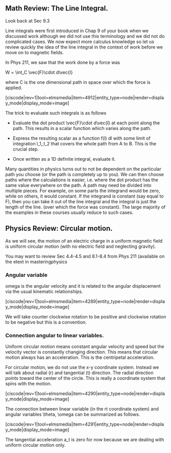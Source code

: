 ## Math Review: The Line Integral.

<stop-note title="Read Knight 4ed" icon="stopnoteicons:book-icon">
<span slot="message">Look back at Sec 9.3</span>
</stop-note>

Line integrals were first introduced in Chap 9 of your book when we discussed work although we did not use this terminology and we did not do complicated cases. We now expect more calculus knowledge so let us review quickly the idea of the line integral in the context of work before we move on to magnetic fields.

In Phys 211, we saw that the work done by a force was

<lrn-math> W = \int_C \vec{F}\cdot d\vec{l} </lrn-math>

where C is the one dimensional path in space over which the force is applied.

[ciscode|rev=1|tool=elmsmedia|item=4912|entity_type=node|render=display_mode|display_mode=image]

The trick to evaluate such integrals is as follows

* Evaluate the dot product <lrn-math>\vec{F}\cdot d\vec{l}</lrn-math> at each point along the path. This results in a scalar function which varies along the path.
 
* Express the resulting scalar as a function f(l)  dl with some limit of integration <lrn-math>l_1,\;l_2 </lrn-math> that covers the whole path from A to B. This is the crucial step.
* Once written as a 1D definite integral, evaluate it.

<lrndesign-sidenote label="Instructor Note" icon="bookmark" bg-color="#c2e5f2">
Many quantities in physics turns out to not be dependent on the particular path you choose (or the path is completely up to you).  We can then choose paths where the calculations is easier, i.e. where the dot product has the same value everywhere on the path. A path may need be divided into multiple pieces. For example, on some parts the integrand would be zero, while on others, it would  constant.
</lrndesign-sidenote>

<lrndesign-sidenote label="Instructor Note" icon="bookmark" bg-color="#c2e5f2">
If the integrand is constant (say equal to F), then you can take it out of the line integral and the integral is just the length of the line. (over which the force was constant). The large majority of the examples in these courses usually reduce to such cases.
</lrndesign-sidenote>


## Physics Review: Circular motion.

As we will see, the motion of an electric charge in a uniform magnetic field is uniform circular motion (with no electric field and neglecting gravity).

<stop-note title="Read Knight 4ed" icon="stopnoteicons:book-icon">
<span slot="message">You may want to review Sec 4.4-4.5 and 8.1-8.4 from Phys 211 (available on the etext in masteringphysics</span>
</stop-note>

### Angular variable

omega is the angular velocity and it is related to the angular displacement via the usual kinematic relationships.

[ciscode|rev=1|tool=elmsmedia|item=4289|entity_type=node|render=display_mode|display_mode=image]

<lrndesign-sidenote label="Instructor Note" icon="bookmark" bg-color="#c2e5f2">
We will take counter clockwise rotation to be positive and clockwise rotation to be negative but this is a convention.
</lrndesign-sidenote>

### Connection angular to linear variables.

Uniform circular motion means constant angular velocity and speed but the velocity vector is constantly changing direction. This means that circular motion always has an acceleration. This is the centripetal acceleration.

For circular motion, we do not use the x-y coordinate system. Instead we will talk about radial (r) and tangential (t) direction. The radial direction points toward the center of the circle. This is really a coordinate system that spins with the motion.

[ciscode|rev=1|tool=elmsmedia|item=4290|entity_type=node|render=display_mode|display_mode=image]

The connection between linear variable (in the rt coordinate system) and angular variables <lrn-math>\theta, \omega </lrn-math> can be summarized as follows.

[ciscode|rev=1|tool=elmsmedia|item=4291|entity_type=node|render=display_mode|display_mode=image]
 
<lrndesign-sidenote label="Instructor Note" icon="bookmark" bg-color="#c2e5f2">
The tangential acceleration <lrn-math>a_t </lrn-math> is zero for now because we are dealing with uniform circular motion only.
</lrndesign-sidenote>




